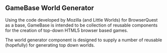 GameBase World Generator
-----------------

Using the code developed by Mozilla (and Little Worlds) for BrowserQuest as a base, GameBase is intended to be collection of reusable components for the creation of top-down HTML5 browser based games.

The world generator component is designed to supply a number of reusable (hopefully) for generating top down worlds.